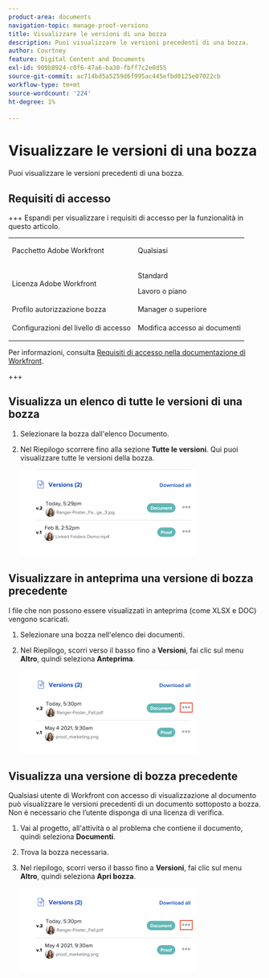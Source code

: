 ```yaml
---
product-area: documents
navigation-topic: manage-proof-versions
title: Visualizzare le versioni di una bozza
description: Puoi visualizzare le versioni precedenti di una bozza.
author: Courtney
feature: Digital Content and Documents
exl-id: 909b8924-c0f6-47a6-ba30-fbff7c2e0d55
source-git-commit: ac714bd5a5259d6f995ac445efbd0125e07022cb
workflow-type: tm+mt
source-wordcount: '224'
ht-degree: 1%

---
```


# Visualizzare le versioni di una bozza

Puoi visualizzare le versioni precedenti di una bozza.

## Requisiti di accesso

+++ Espandi per visualizzare i requisiti di accesso per la funzionalità in questo articolo.

<table style="table-layout:auto"> 
 <col> 
 <col> 
 <tbody> 
  <tr> 
   <td role="rowheader">Pacchetto Adobe Workfront</td> 
   <td> <p>Qualsiasi</p> </td> 
  </tr> 
  <tr> 
   <td role="rowheader">Licenza Adobe Workfront</td> 
   <td> 
   <p>Standard</p>
   <p>Lavoro o piano</p>
   </td> 
  </tr> 
  <tr> 
   <td role="rowheader">Profilo autorizzazione bozza </td> 
   <td>Manager o superiore</td> 
  </tr> 
  <tr> 
   <td role="rowheader">Configurazioni del livello di accesso</td> 
   <td> <p>Modifica accesso ai documenti</p> </td> 
  </tr> 
 </tbody> 
</table>

Per informazioni, consulta [Requisiti di accesso nella documentazione di Workfront](/help/quicksilver/administration-and-setup/add-users/access-levels-and-object-permissions/access-level-requirements-in-documentation.md).

+++

## Visualizza un elenco di tutte le versioni di una bozza

1. Selezionare la bozza dall&#39;elenco Documento.
1. Nel Riepilogo scorrere fino alla sezione **Tutte le versioni**. Qui puoi visualizzare tutte le versioni della bozza.

   ![Copia delle versioni](assets/copy-of-versions-350x173.png)

## Visualizzare in anteprima una versione di bozza precedente

I file che non possono essere visualizzati in anteprima (come XLSX e DOC) vengono scaricati.

1. Selezionare una bozza nell&#39;elenco dei documenti.
1. Nel Riepilogo, scorri verso il basso fino a **Versioni**, fai clic sul menu **Altro**, quindi seleziona **Anteprima**.

   ![Versioni di bozza nel riepilogo](assets/proof-versions-in-summary-350x167.png)

## Visualizza una versione di bozza precedente

Qualsiasi utente di Workfront con accesso di visualizzazione al documento può visualizzare le versioni precedenti di un documento sottoposto a bozza. Non è necessario che l’utente disponga di una licenza di verifica.

1. Vai al progetto, all&#39;attività o al problema che contiene il documento, quindi seleziona **Documenti**.
1. Trova la bozza necessaria.
1. Nel riepilogo, scorri verso il basso fino a **Versioni**, fai clic sul menu **Altro**, quindi seleziona **Apri bozza**.

   ![Versioni di bozza nel riepilogo](assets/proof-versions-in-summary-350x167.png)
